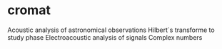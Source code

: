# cromat
Acoustic analysis of astronomical observations
Hilbert`s transforme to study phase
Electroacoustic analysis of signals 
Complex numbers
